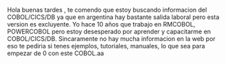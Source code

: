 Hola buenas tardes , te comendo que estoy buscando informacion del COBOL/CICS/DB ya que
 en argentina hay bastante salida laboral pero esta version es excluyente. Yo hace 10 años que 
trabajo en RMCOBOL, POWERCOBOL pero estoy desesperado por aprender y capacitarme en COBOL/CICS/DB.
 Sincaramente no hay mucha informacion en la web por eso te pediria si tenes ejemplos, tutoriales,
 manuales, lo que sea para empezar de 0 con este COBOL.aa